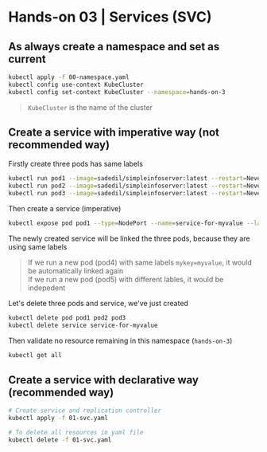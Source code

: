 # Hands-on 03 | Services (SVC)

## As always create a namespace and set as current

```bash
kubectl apply -f 00-namespace.yaml
kubectl config use-context KubeCluster
kubectl config set-context KubeCluster --namespace=hands-on-3
```

> `KubeCluster` is the name of the cluster

## Create a service with imperative way (not recommended way)

Firstly create three pods has same labels

```bash
kubectl run pod1 --image=sadedil/simpleinfoserver:latest --restart=Never --labels="mykey=myvalue"
kubectl run pod2 --image=sadedil/simpleinfoserver:latest --restart=Never --labels="mykey=myvalue"
kubectl run pod3 --image=sadedil/simpleinfoserver:latest --restart=Never --labels="mykey=myvalue"
```

Then create a service (imperative)
```bash
kubectl expose pod pod1 --type=NodePort --name=service-for-myvalue --labels="mykey=myvalue" --port="80"
```

The newly created service will be linked the three pods, because they are using same labels

> If we run a new pod (pod4) with same labels `mykey=myvalue`, it would be automatically linked again  
If we run a new pod (pod5) with different lables, it would be indepedent

Let's delete three pods and service, we've just created
```bash
kubectl delete pod pod1 pod2 pod3
kubectl delete service service-for-myvalue
```

Then validate no resource remaining in this namespace (`hands-on-3`)
```bash
kubectl get all
```

## Create a service with declarative way (recommended way)

```bash
# Create service and replication controller
kubectl apply -f 01-svc.yaml

# To delete all resources in yaml file
kubectl delete -f 01-svc.yaml
```
